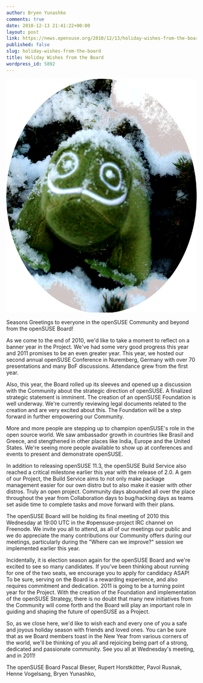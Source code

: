 ```yaml
---
author: Bryen Yunashko
comments: true
date: 2010-12-13 21:41:22+00:00
layout: post
link: https://news.opensuse.org/2010/12/13/holiday-wishes-from-the-board/
published: false
slug: holiday-wishes-from-the-board
title: Holiday Wishes from the Board
wordpress_id: 5892
---
```




[![](/wp-content/uploads/2010/12/holiday-geeko.png)](//news.opensuse.org/?attachment_id=5896)

Seasons Greetings to everyone in the openSUSE Community and beyond from the openSUSE Board!

As we come to the end of 2010, we'd like to take a moment to reflect on a banner year in the Project.  We've had some very good progress this year and 2011 promises to be an even greater year.  This year, we hosted our second annual openSUSE Conference in Nuremberg, Germany with over 70 presentations and many BoF discussions.  Attendance grew from the first year.

Also, this year, the Board rolled up its sleeves and opened up a discussion with the Community about the strategic direction of openSUSE.  A finalized strategic statement is imminent.  The creation of an openSUSE Foundation is well underway.  We're currently reviewing legal documents related to the creation and are very excited about this.  The Foundation will be a step forward in further empowering our Community.

More and more people are stepping up to champion openSUSE's role in the open source world.  We saw ambassador growth in countries like Brasil and Greece, and stengthened in other places like India, Europe and the United States.  We're seeing more people available to show up at conferences and events to present and demonstrate openSUSE.

In addition to releasing openSUSE 11.3, the openSUSE Build Service also reached a critical milestone earlier this year with the release of 2.0.  A gem of our Project, the Build Service aims to not only make package management easier for our own distro but to also make it easier with other distros.  Truly an open project.  Community days abounded all over the place throughout the year from Collaboration days to bug/hacking days as teams set aside time to complete tasks and move forward with their plans.

The openSUSE Board will be holding its final meeting of 2010 this Wednesday at 19:00 UTC in the #opensuse-project IRC channel on Freenode.  We invite you all to attend, as all of our meetings our public and we do appreciate the many contributions our Community offers during our meetings, particularly during the "Where can we improve?" session we implemented earlier this year.

Incidentally, it is election season again for the openSUSE Board and we're excited to see so many candidates.  If you've been thinking about running for one of the two seats, we encourage you to apply for candidacy ASAP!  To be sure, serving on the Board is a rewarding experience, and also requires commitment and dedication.  2011 is going to be a turning point year for the Project.  With the creation of the Foundation and implementation of the openSUSE Strategy, there is no doubt that many new initiatives from the Community will come forth and the Board will play an important role in guiding and shaping the future of openSUSE as a Project.

So, as we close here, we'd like to wish each and every one of you a safe and joyous holiday season with friends and loved ones.  You can be sure that as we Board members toast in the New Year from various corners of the world, we'll be thinking of you all and rejoicing being part of a strong, dedicated and passionate community.  See you all at Wednesday's meeting, and in 2011!

The openSUSE Board  Pascal Bleser, Rupert Horstkötter, Pavol Rusnak, Henne Vogelsang, Bryen Yunashko, 
